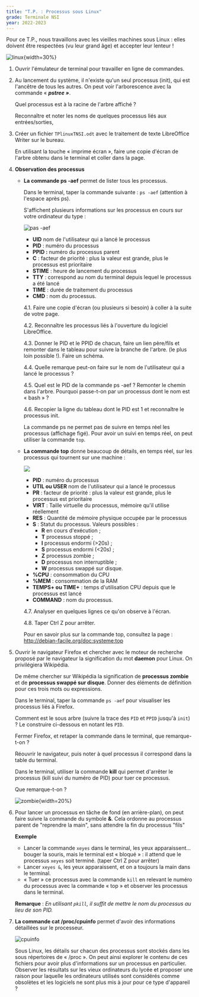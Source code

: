 ```yaml
---
title: "T.P. : Processus sous Linux"
grade: Terminale NSI
year: 2022-2023
---
```


Pour ce T.P., nous travaillons avec les vieilles machines sous Linux : elles doivent être respectées (vu leur grand âge) et accepter leur lenteur !

![linux](../../../assets/images/linux-154544_640.png){width=30%}

1. Ouvrir l'émulateur de terminal pour travailler en ligne de commandes.
2. Au lancement du système, il n'existe qu'un seul processus (init), 
    qui est l'ancêtre de tous les autres. On peut voir l'arborescence
    avec la commande « ***pstree »***.

    Quel processus est à la racine de l'arbre affiché ?

    Reconnaître et noter les noms de quelques processus liés aux entrées/sorties,

3. Créer un fichier `TPlinuxTNSI.odt` avec le traitement de texte LibreOffice Writer sur le bureau.

    En utilisant la touche « imprime écran », faire une copie d'écran de l'arbre obtenu dans le terminal et coller dans la page.

4. **Observation des processus**

    * **La commande ps -aef** permet de lister tous les processus.

        Dans le terminal, taper la commande suivante : `ps -aef` (attention à l'espace après ps).

        S'affichent plusieurs informations sur les processus en cours sur votre
        ordinateur du type :

        ![pas -aef](../../../assets/images/processus_tp1.png)
        
        * **UID** nom de l'utilisateur qui a lancé le processus
        * **PID** : numéro du processus
        * **PPID :** numéro du processus parent
        * **C** : facteur de priorité : plus la valeur est grande, plus le processus est prioritaire
        * **STIME** : heure de lancement du processus
        * **TTY** : correspond au nom du terminal depuis lequel le processus a été lancé
        * **TIME** : durée de traitement du processus
        * **CMD** : nom du processus.

        4.1. Faire une copie d'écran (ou plusieurs si besoin) à coller à la suite de votre page.

        4.2. Reconnaître les processus liés à l'ouverture du logiciel LibreOffice.

        4.3. Donner le PID et le PPID de chacun, faire un lien père/fils et remonter dans le tableau pour suivre la branche de l'arbre. (le plus loin possible !). Faire un schéma.

        4.4. Quelle remarque peut-on faire sur le nom de l'utilisateur qui a lancé le processus ?

        4.5. Quel est le PID de la commande ps -aef ? Remonter le chemin dans l'arbre. Pourquoi passe-t-on par un processus dont le nom est « bash » ?

        4.6. Recopier la ligne du tableau dont le PID est 1 et reconnaître le processus init.

        La commande ps ne permet pas de suivre en temps réel les processus
        (affichage figé). Pour avoir un suivi en temps réel, on peut utiliser la
        commande `top`.

    * **La commande top** donne beaucoup de détails, en temps réel, sur les processus qui tournent sur une machine :

        ![](../../../assets/images/processus_top.png)
        
        * **PID** : numéro du processus
        * **UTIL ou USER** nom de l'utilisateur qui a lancé le processus
        * **PR** : facteur de priorité : plus la valeur est grande, plus le processus est prioritaire
        * **VIRT** : Taille virtuelle du processus, mémoire qu'il utilise réellement
        * **RES** : Quantité de mémoire physique occupée par le processus
        * **S** : Statut du processus. Valeurs possibles : 
            * **R** en cours d'exécution ; 
            * **T** processus stoppé ; 
            * **I** processus endormi (>20s) ; 
            * **S** processus endormi (<20s) ; 
            * **Z** processus zombie ; 
            * **D** processus non interruptible ; 
            * **W** processus swappé sur disque.
        * **%CPU** : consommation du CPU
        * **%MEM** : consommation de la RAM
        * **TEMPS+ ou TIME+** : temps d'utilisation CPU depuis que le processus est lancé
        * **COMMAND** : nom du processus.

        4.7. Analyser en quelques lignes ce qu'on observe à l'écran.

        4.8. Taper Ctrl Z pour arrêter.

        Pour en savoir plus sur la commande top, consultez la page : http://debian-facile.org/doc:systeme:top

5. Ouvrir le navigateur Firefox et chercher avec le moteur de recherche
    proposé par le navigateur la signification du mot **daemon** pour
    Linux. On privilégiera Wikipédia.

    De même chercher sur Wikipédia la signification de **processus zombie**
    et de **processus swappé sur disque**. Donner des éléments de
    définition pour ces trois mots ou expressions.

    Dans le terminal, taper la commande `ps -aef` pour visualiser les
    processus liés à Firefox.

    Comment est le sous arbre (suivre la trace des `PID` et `PPID` jusqu'à `init`) ? Le construire ci-dessous en notant les `PID`.

    Fermer Firefox, et retaper la commande dans le terminal, que
    remarque-t-on ?

    Réouvrir le navigateur, puis noter à quel processus il correspond dans
    la table du terminal.

    Dans le terminal, utiliser la commande **kill** qui permet
    d'arrêter le processus (kill suivi du numéro de PID) pour tuer ce processus.

    Que remarque-t-on ?

    ![zombie](../../../assets/images/zombies-1296507_640.png){width=20%}

6. Pour lancer un processus en tâche de fond (en arrière-plan), on peut
    faire suivre la commande du symbole **&**. Cela ordonne au
    processus parent de "reprendre la main", sans attendre la fin du
    processus "fils"

    **Exemple**

    * Lancer la commande `xeyes` dans le terminal, les yeux apparaissent... bouger la souris, mais le terminal est « bloqué » : il attend que le processus `xeyes` soit terminé. (taper Ctrl Z pour arrêter)
    * Lancer `xeyes &`, les yeux apparaissent, et on a toujours la main dans le terminal.
    * « Tuer » ce processus avec la commande `kill` en relevant le numéro du processus avec la commande « top » et observer les processus dans le terminal.

    **Remarque** : *En utilisant `pkill`, il suffit de mettre le nom du processus au lieu de son PID.*

7. **La commande cat /proc/cpuinfo** permet d'avoir des informations détaillées sur le processeur.

    ![cpuinfo](../../../assets/images/processus_cpuinfo.png)

    Sous Linux, les détails sur chacun des processus sont stockés dans les
    sous répertoires de « /proc ». On peut ainsi explorer le contenu de
    ces fichiers pour avoir plus d'informations sur un processus en
    particulier.    
    Observer les résultats sur les vieux ordinateurs du lycée et proposer une raison pour laquelle les ordinateurs utilisés sont considérés comme obsolètes et les logiciels ne sont plus mis à jour pour ce type d'appareil ?

